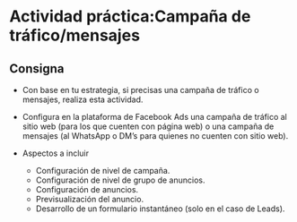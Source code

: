# Actividad práctica:Campaña de tráfico/mensajes
## Consigna

- Con base en tu estrategia, si precisas una campaña de tráfico o mensajes, realiza esta actividad.

- Configura en la plataforma de Facebook Ads una campaña de tráfico al sitio web (para los que cuenten con página web) o una campaña de mensajes (al WhatsApp o DM’s para quienes no cuenten con sitio web).

- Aspectos a incluir
    - Configuración de nivel de campaña.
    - Configuración de nivel de grupo de anuncios.
    - Configuración de anuncios.
    - Previsualización del anuncio.
    - Desarrollo de un formulario instantáneo (solo en el caso de Leads).